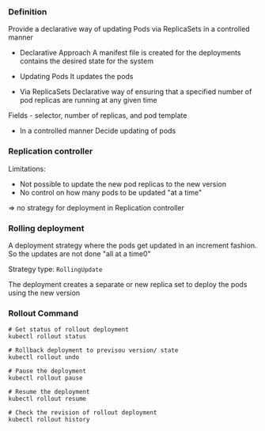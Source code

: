 ### Definition

Provide a declarative way of updating Pods via ReplicaSets in a controlled manner

- Declarative Approach
A manifest file is created for the deployments contains the desired state for the system

- Updating Pods
It updates the pods

- Via ReplicaSets
Declarative way of ensuring that a specified number of pod replicas are running at any given time

Fields - selector, number of replicas, and pod template

- In a controlled manner
Decide updating of pods

### Replication controller

Limitations:
- Not possible to update the new pod replicas to the new version
- No control on how many pods to be updated "at a time"
  
=> no strategy for deployment in Replication controller  

### Rolling deployment

A deployment strategy where the pods get updated in an increment fashion. So the updates are not done "all at a time0"
  
Strategy type: `RollingUpdate`

The deployment creates a separate or new replica set to deploy the pods using the new version

### Rollout Command

```
# Get status of rollout deployment
kubectl rollout status

# Rollback deployment to previsou version/ state
kubectl rollout undo

# Pause the deployment
kubectl rollout pause

# Resume the deployment
kubectl rollout resume

# Check the revision of rollout deployment
kubectl rollout history
```


